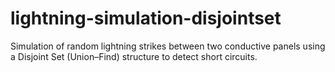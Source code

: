 # lightning-simulation-disjointset
Simulation of random lightning strikes between two conductive panels using a Disjoint Set (Union–Find) structure to detect short circuits.
